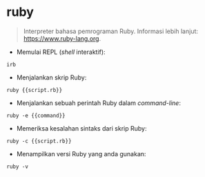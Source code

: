 # ruby

> Interpreter bahasa pemrograman Ruby.
> Informasi lebih lanjut: <https://www.ruby-lang.org>.

- Memulai REPL (_shell_ interaktif):

`irb`

- Menjalankan skrip Ruby:

`ruby {{script.rb}}`

- Menjalankan sebuah perintah Ruby dalam _command-line_:

`ruby -e {{command}}`

- Memeriksa kesalahan sintaks dari skrip Ruby:

`ruby -c {{script.rb}}`

- Menampilkan versi Ruby yang anda gunakan:

`ruby -v`
